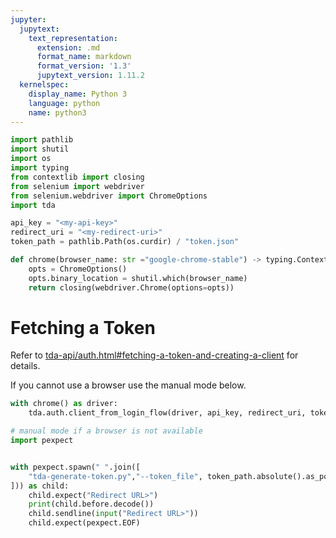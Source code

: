 ```yaml
---
jupyter:
  jupytext:
    text_representation:
      extension: .md
      format_name: markdown
      format_version: '1.3'
      jupytext_version: 1.11.2
  kernelspec:
    display_name: Python 3
    language: python
    name: python3
---
```


```python
import pathlib
import shutil
import os
import typing
from contextlib import closing
from selenium import webdriver
from selenium.webdriver import ChromeOptions
import tda
```

```python
api_key = "<my-api-key>"
redirect_uri = "<my-redirect-uri>"
token_path = pathlib.Path(os.curdir) / "token.json"
```

```python
def chrome(browser_name: str ="google-chrome-stable") -> typing.ContextManager[webdriver.Chrome]:
    opts = ChromeOptions()                            
    opts.binary_location = shutil.which(browser_name)
    return closing(webdriver.Chrome(options=opts))
```

# Fetching a Token

Refer to [tda-api/auth.html#fetching-a-token-and-creating-a-client](https://tda-api.readthedocs.io/en/latest/auth.html#fetching-a-token-and-creating-a-client) for details.

If you cannot use a browser use the manual mode below.

```python
with chrome() as driver:
    tda.auth.client_from_login_flow(driver, api_key, redirect_uri, token_path, redirect_wait_time_seconds=0.1, max_waits=3000)
```

```python
# manual mode if a browser is not available
import pexpect


with pexpect.spawn(" ".join([
    "tda-generate-token.py","--token_file", token_path.absolute().as_posix(), "--api_key", api_key, "--redirect_uri", redirect_uri
])) as child:
    child.expect("Redirect URL>")
    print(child.before.decode())
    child.sendline(input("Redirect URL>"))
    child.expect(pexpect.EOF)
    
```
